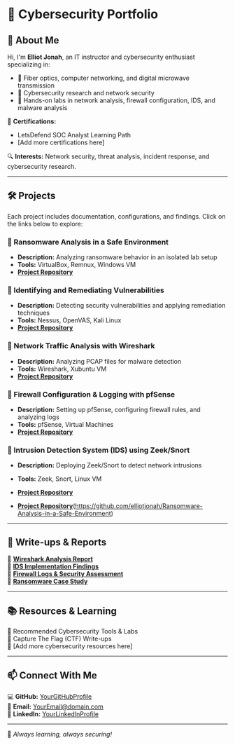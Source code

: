 # 🚀 Cybersecurity Portfolio

## 👋 About Me
Hi, I'm **Elliot Jonah**, an IT instructor and cybersecurity enthusiast specializing in:
- 🔹 Fiber optics, computer networking, and digital microwave transmission
- 🔹 Cybersecurity research and network security
- 🔹 Hands-on labs in network analysis, firewall configuration, IDS, and malware analysis

📜 **Certifications:**
- LetsDefend SOC Analyst Learning Path
- [Add more certifications here]

🔍 **Interests:** Network security, threat analysis, incident response, and cybersecurity research.

---

## 🛠 Projects
Each project includes documentation, configurations, and findings. Click on the links below to explore:

### 🔹 Ransomware Analysis in a Safe Environment
- **Description:** Analyzing ransomware behavior in an isolated lab setup
- **Tools:** VirtualBox, Remnux, Windows VM
- **[Project Repository](https://github.com/elliotjonah/Ransomware-Analysis-in-a-Safe-Environment)**

### 🔹 Identifying and Remediating Vulnerabilities
- **Description:** Detecting security vulnerabilities and applying remediation techniques
- **Tools:** Nessus, OpenVAS, Kali Linux
- **[Project Repository](https://github.com/elliotjonah/Identifying-and-Remediating-Vulnerabilities)**

### 🔹 Network Traffic Analysis with Wireshark
- **Description:** Analyzing PCAP files for malware detection
- **Tools:** Wireshark, Xubuntu VM
- **[Project Repository](#)**

### 🔹 Firewall Configuration & Logging with pfSense
- **Description:** Setting up pfSense, configuring firewall rules, and analyzing logs
- **Tools:** pfSense, Virtual Machines
- **[Project Repository](#)**

### 🔹 Intrusion Detection System (IDS) using Zeek/Snort
- **Description:** Deploying Zeek/Snort to detect network intrusions
- **Tools:** Zeek, Snort, Linux VM
- **[Project Repository](#)**


- **[Project Repository](#)**(https://github.com/elliotjonah/Ransomware-Analysis-in-a-Safe-Environment)
---

## 📄 Write-ups & Reports
🔹 **[Wireshark Analysis Report](#)**  
🔹 **[IDS Implementation Findings](#)**  
🔹 **[Firewall Logs & Security Assessment](#)**  
🔹 **[Ransomware Case Study](#)**  

---

## 📚 Resources & Learning
🔹 Recommended Cybersecurity Tools & Labs  
🔹 Capture The Flag (CTF) Write-ups  
🔹 [Add more cybersecurity resources here]

---

## 📫 Connect With Me
💻 **GitHub:** [YourGitHubProfile](#)  
📧 **Email:** [YourEmail@domain.com](#)  
🔗 **LinkedIn:** [YourLinkedInProfile](#)  

---

🚀 _Always learning, always securing!_
